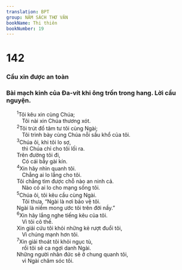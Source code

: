```yaml
---
translation: BPT
group: NĂM SÁCH THƠ VĂN
bookName: Thi thiên 
bookNumber: 19
---
```


<div class="title"><h1>142</h1><h3>Cầu xin được an toàn</h3><h3>Bài mạch kinh của Đa-vít khi ông trốn trong hang. Lời cầu nguyện.</h3></div>
<span class="verse thi_142_1">  <sup>1</sup>Tôi kêu xin cùng Chúa;<br/>   Tôi nài xin Chúa thương xót.<br/></span>
<span class="verse thi_142_2">  <sup>2</sup>Tôi trút đổ tâm tư tôi cùng Ngài;<br/>   Tôi trình bày cùng Chúa nỗi sầu khổ của tôi.<br/></span>
<span class="verse thi_142_3">  <sup>3</sup>Chúa ôi, khi tôi lo sợ,<br/>   thì Chúa chỉ cho tôi lối ra.<br/>  Trên đường tôi đi,<br/>   Có cái bẫy gài kín.<br/></span>
<span class="verse thi_142_4">  <sup>4</sup>Xin hãy nhìn quanh tôi.<br/>   Chẳng ai lo lắng cho tôi.<br/>  Tôi chẳng tìm được chỗ nào an ninh cả.<br/>   Nào có ai lo cho mạng sống tôi.<br/></span>
<span class="verse thi_142_5">  <sup>5</sup>Chúa ôi, tôi kêu cầu cùng Ngài.<br/>   Tôi thưa, “Ngài là nơi bảo vệ tôi.<br/>  Ngài là niềm mong ước tôi trên đời nầy.”<br/></span>
<span class="verse thi_142_6">  <sup>6</sup>Xin hãy lắng nghe tiếng kêu của tôi.<br/>   Vì tôi cô thế.<br/>  Xin giải cứu tôi khỏi những kẻ rượt đuổi tôi,<br/>   Vì chúng mạnh hơn tôi.<br/></span>
<span class="verse thi_142_7">  <sup>7</sup>Xin giải thoát tôi khỏi ngục tù,<br/>   rồi tôi sẽ ca ngợi danh Ngài.<br/>  Những người nhân đức sẽ ở chung quanh tôi,<br/>   vì Ngài chăm sóc tôi.<br/></span>
